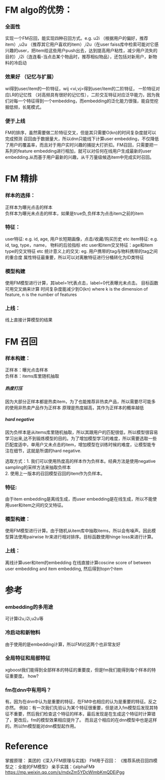 # FM algo的优势：

### 全面性
实现一个FM召回，能实现四种召回方式。e.g. u2i （根据用户的偏好，推荐item）,u2u （推荐其它用户喜欢的item）,i2u（在user faiss库中检索可能对它感兴趣的user，把item给这些用户push出去，达到提高用户粘性，减少用户流失的目的）,i2i（连连看-当点击某个物品时，推荐相似物品），还包括对新用户，新物料的冷启动

### 效果好 （记忆与扩展）
wi得到user/item的一阶特征，wij <vi,vj>得到user/item的二阶特征， 一阶特征对应LR的记忆性 （对高频具有很好的记忆性），二阶交互特征对应泛华能力，因为我们对每一个特征得到一个embedding，而embedding的泛化能力很强，能自觉挖掘低频，长尾模式。

### 便于上线
FM的排序，虽然需要做二阶特征交叉，但是其只需要O(kn)的时间复杂度就可以完成预测
召回由于数据量大，所以dnn只能线下计算user embedding，不仅降低了用户的覆盖率，而且对于用户实时兴趣的捕捉大打折扣。FM召回，只需要把一系列的feature embedding进行相加，就可以对任何在线用户生成最新的user embedding.从而基于用户最新的兴趣，从千万量级候选item中完成实时召回。

# FM 精排

### 样本的选择：
正样本为曝光点击的样本  
负样本为曝光未点击的样本，如果是true负,负样本为点击item之前的item

### 特征：
user特征: e.g. id, age, 用户长短期画像，点击/收藏/购买历史 etc
item特征: e.g. id, tag, type，name， 物料的后验指标 etc
user和item交叉特征：age和item type的交叉特征 etc
统计意义上的交叉: eg. 用户携带的tag与物料携带的tag之间的重合度
属性特征最重要，所以可以对离散特征进行分桶转化为ID类特征


### 模型构建
使用FM模型进行计算，其label=1代表点击，label=0代表曝光未点击。
目标函数可用交叉熵来计算
时间复杂度能减少到O(kn)
where k is the dimension of feature, n is the number of features

### 上线：
线上直接计算模型的结果


# FM 召回

### 样本构建：
正样本：曝光点击样本  
负样本：items库里随机抽取  

##### 热度打压
因为大部分正样本都是热卖item，为了也能推荐非热卖产品，所以需要尽可能多的使用非热卖产品作为正样本
原理是热度越高，其作为正样本的概率越低

##### hard negative
因为负样本是从items库里随机抽取，所以其跟用户的匹配很低，所以模型很容易学习出来,达不到锻炼模型的目的。为了增加模型学习的难度，所以需要选取一些匹配度适中，单用户又未点击的item，增加模型在训练时候的难度，让模型能专注在细节，这就是所谓的hard negative.

选取方式：1. 我们可以使用热度高的样本作为负样本。经典方法是使用negative sampling的采样方法来抽取负样本  
2. 使用上一版本的召回模型召回的item作为负样本。

### 特征:
由于item embedding是离线生成，而user embedding是在线生成，所以不能使用user和item之间的交叉特征。

### 模型构建：
使用FM模型进行计算。由于随机从item库中抽取items，所以会有噪声。因此模型算法使用pairwise ltr来进行相对排序。目标函数使用hinge loss来进行计算。


### 上线：
离线计算user和item的embedding
在线直接计算coscine score of between user embedding and item embedding, 然后得到topn个item

# 参考
### embedding的多用途
可计算i2u,i2i,u2u等

### 冷启动和新物料
由于使用的是embedding计算，所以FM对这两个也非常友好

### 全局特征和局部特征
xgboost我们能得到全部样本的特征的重要度，但是fm我们能得到每个样本的特征重要度。
how?

### fm在dnn中有用吗？
有。因为在dnn中认为是重要的特征，在FM中也相应的认为是重要的特征。反之亦然。
例如：有一次我们先验认为某个特征很重要，但是进入fm模型后发现其特征不重要，然后我们检查这个特征的样本，最后发现是在生成这个特征时计算错了，更改后，fm的模型效果相应提升了。
而且这个相应的在dnn模型中也是这样的。所以fm模型能对dnn模型起作用。



# Reference
掌握原理： 美团的《深入FFM原理与实践》
FM用于召回： 《推荐系统召回四模型之：全能的FM模型》
亲手实践：《alphaFM》
https://mp.weixin.qq.com/s/mdxZm5YDcWlmbKmQDEjPgg
